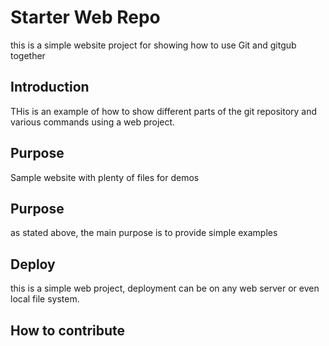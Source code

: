 # Starter Web Repo

this is a simple website project for showing how to use Git and  gitgub together

## Introduction 

THis is an example of how to show different parts of the git repository and various commands using a web project.

## Purpose

Sample website with plenty of files for demos

## Purpose

as stated above, the main purpose is to provide simple examples 

## Deploy

this is a simple web project, deployment can be on any web server or even local file system.

## How to contribute
